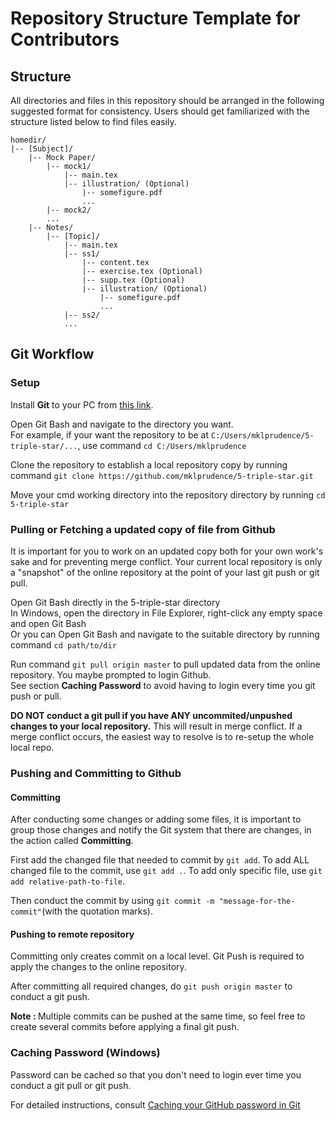 # Repository Structure Template for Contributors

## Structure

<p>All directories and files in this repository should be arranged in the following suggested format for consistency. Users should get familiarized with the structure listed below to find files easily. </p>

    homedir/
    |-- [Subject]/
        |-- Mock Paper/
            |-- mock1/
                |-- main.tex
                |-- illustration/ (Optional)
                    |-- somefigure.pdf
                    ...
            |-- mock2/
            ...
        |-- Notes/
            |-- [Topic]/
                |-- main.tex
                |-- ss1/
                    |-- content.tex
                    |-- exercise.tex (Optional)
                    |-- supp.tex (Optional)
                    |-- illustration/ (Optional)
                        |-- somefigure.pdf
                        ...
                |-- ss2/
                ...

## Git Workflow

### Setup

<p>Install <strong>Git</strong> to your PC from <a href="https://git-scm.com/downloads">this link</a>.</p>

<p>Open Git Bash and navigate to the directory you want.<br>For example, if your want the repository to be at <code>C:/Users/mklprudence/5-triple-star/...</code>, use command <code>cd C:/Users/mklprudence</code></p>

<p>Clone the repository to establish a local repository copy by running command <code>git clone https://github.com/mklprudence/5-triple-star.git</code></p>

<p>Move your cmd working directory into the repository directory by running <code>cd 5-triple-star</code></p>

### Pulling or Fetching a updated copy of file from Github

<p>It is important for you to work on an updated copy both for your own work's sake and for preventing merge conflict. Your current local repository is only a "snapshot" of the online repository at the point of your last git push or git pull. </p>

<p>Open Git Bash directly in the 5-triple-star directory<br>In Windows, open the directory in File Explorer, right-click any empty space and open Git Bash<br>Or you can Open Git Bash and navigate to the suitable directory by running command <code>cd path/to/dir</code></p>

<p>Run command <code>git pull origin master</code> to pull updated data from the online repository. You maybe prompted to login Github. <br>See section <strong>Caching Password</strong> to avoid having to login every time you git push or pull. </p>

<p><strong>DO NOT conduct a git pull if you have ANY uncommited/unpushed changes to your local repository.</strong> This will result in merge conflict. If a merge conflict occurs, the easiest way to resolve is to re-setup the whole local repo. </p>

### Pushing and Committing to Github

#### Committing

<p>After conducting some changes or adding some files, it is important to group those changes and notify the Git system that there are changes, in the action called <strong>Committing</strong>. </p>

<p>First add the changed file that needed to commit by <code>git add</code>. To add ALL changed file to the commit, use <code>git add .</code>. To add only specific file, use <code>git add relative-path-to-file</code>. </p>

<p>Then conduct the commit by using <code>git commit -m "message-for-the-commit"</code>(with the quotation marks). 

#### Pushing to remote repository

<p>Committing only creates commit on a local level. Git Push is required to apply the changes to the online repository.</p>

<p>After committing all required changes, do <code>git push origin master</code> to conduct a git push. </p>

<p><strong>Note : </strong>Multiple commits can be pushed at the same time, so feel free to create several commits before applying a final git push. </p>

### Caching Password (Windows)

<p>Password can be cached so that you don't need to login ever time you conduct a git pull or git push. </p>

<p>For detailed instructions, consult <a href="https://help.github.com/en/articles/caching-your-github-password-in-git">Caching your GitHub password in Git</a></p>
